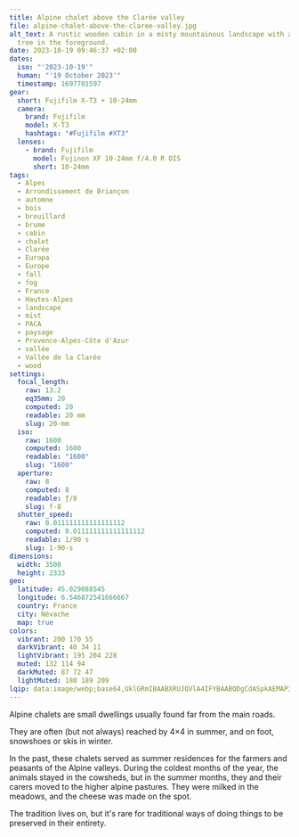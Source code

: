 ```yaml
---
title: Alpine chalet above the Clarée valley
file: alpine-chalet-above-the-claree-valley.jpg
alt_text: A rustic wooden cabin in a misty mountainous landscape with a colorful
  tree in the foreground.
date: 2023-10-19 09:46:37 +02:00
dates:
  iso: "'2023-10-19'"
  human: "'19 October 2023'"
  timestamp: 1697701597
gear:
  short: Fujifilm X-T3 + 10-24mm
  camera:
    brand: Fujifilm
    model: X-T3
    hashtags: "#Fujifilm #XT3"
  lenses:
    - brand: Fujifilm
      model: Fujinon XF 10-24mm f/4.0 R OIS
      short: 10-24mm
tags:
  - Alpes
  - Arrondissement de Briançon
  - automne
  - bois
  - brouillard
  - brume
  - cabin
  - chalet
  - Clarée
  - Europa
  - Europe
  - fall
  - fog
  - France
  - Hautes-Alpes
  - landscape
  - mist
  - PACA
  - paysage
  - Provence-Alpes-Côte d'Azur
  - vallée
  - Vallée de la Clarée
  - wood
settings:
  focal_length:
    raw: 13.2
    eq35mm: 20
    computed: 20
    readable: 20 mm
    slug: 20-mm
  iso:
    raw: 1600
    computed: 1600
    readable: "1600"
    slug: "1600"
  aperture:
    raw: 8
    computed: 8
    readable: ƒ/8
    slug: f-8
  shutter_speed:
    raw: 0.011111111111111112
    computed: 0.011111111111111112
    readable: 1/90 s
    slug: 1-90-s
dimensions:
  width: 3500
  height: 2333
geo:
  latitude: 45.029088545
  longitude: 6.546872541666667
  country: France
  city: Névache
  map: true
colors:
  vibrant: 200 170 55
  darkVibrant: 40 34 11
  lightVibrant: 195 204 228
  muted: 132 114 94
  darkMuted: 87 72 47
  lightMuted: 180 189 209
lqip: data:image/webp;base64,UklGRmIBAABXRUJQVlA4IFYBAABQDgCdASpkAEMAP3Giwlk0v7ejtBLrs/AuCWVtk4AFRaULf/2T2Z5cQSF6ViqgupMHioo+akpU4KhBUpn7OAkvVzGBXTXoobXt0fDhQ8epGmaciBP9Bm5JPEMDHqGjbZjju/jexedmFpP4eLteVz94xsYjsbVi+BFh6EAA/FPKA4eYV1bOQetyc70vDGD4hGFh8Vxh4Nac1PcY4o+wca2xn9Fhz7nWQpnQhpEoIw4HiOKC+JMs1VzgwljrMJXFBOLRYRo0eyEPKw+dfm+gW8tZbRKMwnGz9aAQL/P3jcP8YB7Caj5n9/53Uzfk+poqX3Ze9CuPbBk5LkP2m5YifmXawsmg1vn7V661nWtMHgc3MyBevBnB2kbwhw9RDYvBWWG9kZ9Nd8y6DVJKrZbOiRznSSgrznbCy2e+9IVr0G9hSDPImFO6kgrbOKTkeslhQZIKq8mkAAA=
---
```


Alpine chalets are small dwellings usually found far from the main roads.

They are often (but not always) reached by 4×4 in summer, and on foot, snowshoes or skis in winter. 

In the past, these chalets served as summer residences for the farmers and peasants of the Alpine valleys. During the coldest months of the year, the animals stayed in the cowsheds, but in the summer months, they and their carers moved to the higher alpine pastures. They were milked in the meadows, and the cheese was made on the spot.

The tradition lives on, but it's rare for traditional ways of doing things to be preserved in their entirety.

